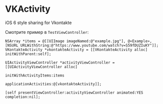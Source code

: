VKActivity
==========

iOS 6 style sharing for Vkontakte

Смотрите пример в `TestViewController`:

    NSArray *items = @[[UIImage imageNamed:@"example.jpg"], @«Example», [NSURL URLWithString:@"https://www.youtube.com/watch?v=S59fDUZIuKY"]];
    VKontakteActivity *vkontakteActivity = [[VKontakteActivity alloc] initWithParent:self];
    
    UIActivityViewController *activityViewController = [[UIActivityViewController alloc]
                                                        initWithActivityItems:items
                                                        applicationActivities:@[vkontakteActivity]];
    
    [self presentViewController:activityViewController animated:YES completion:nil];